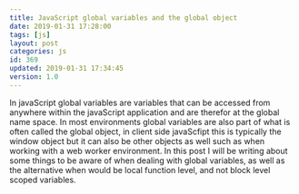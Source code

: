 ```yaml
---
title: JavaScript global variables and the global object
date: 2019-01-31 17:28:00
tags: [js]
layout: post
categories: js
id: 369
updated: 2019-01-31 17:34:45
version: 1.0
---
```


In javaScript global variables are variables that can be accessed from anywhere within the javaScript application and are therefor at the global name space. In most environments global variables are also part of what is often called the global object, in client side javaScfipt this is typically the window object but it can also be other objects as well such as when working with a web worker environment. In this post I will be writing about some things to be aware of when dealing with global variables, as well as the alternative when would be local function level, and not block level scoped variables.

<!-- more -->

